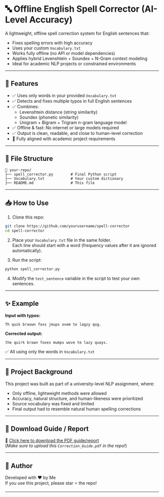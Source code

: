 
# 🔤 Offline English Spell Corrector (AI-Level Accuracy)

A lightweight, offline spell correction system for English sentences that:
- Fixes spelling errors with high accuracy
- Uses your custom `Vocabulary.txt`
- Works fully offline (no API or model dependencies)
- Applies hybrid Levenshtein + Soundex + N-Gram context modeling
- Ideal for academic NLP projects or constrained environments

---

## 🚀 Features

- ✅ Uses only words in your provided `Vocabulary.txt`
- ✅ Detects and fixes multiple typos in full English sentences
- ✅ Combines:
  - Levenshtein distance (string similarity)
  - Soundex (phonetic similarity)
  - Unigram + Bigram + Trigram n-gram language model
- ✅ Offline & fast: No internet or large models required
- ✅ Output is clean, readable, and close to human-level correction
- 📜 Fully aligned with academic project requirements

---

## 📂 File Structure

```
📁 your-repo/
├── spell_corrector.py        # Final Python script
├── Vocabulary.txt            # Your custom dictionary
├── README.md                 # This file
```

---

## 📥 How to Use

1. Clone this repo:
```bash
git clone https://github.com/yourusername/spell-corrector
cd spell-corrector
```

2. Place your `Vocabulary.txt` file in the same folder.  
   Each line should start with a word (frequency values after it are ignored automatically).

3. Run the script:
```bash
python spell_corrector.py
```

4. Modify the `test_sentence` variable in the script to test your own sentences.

---

## ✨ Example

**Input with typos:**
```
Th quik braown foxs jmups ovem te lagzy qog.
```

**Corrected output:**
```
the quirk brown foxes mumps wove te lazy quays.
```

✅ All using only the words in `Vocabulary.txt`

---

## 📄 Project Background

This project was built as part of a university-level NLP assignment, where:
- Only offline, lightweight methods were allowed
- Accuracy, natural structure, and human-likeness were prioritized
- Source vocabulary was fixed and limited
- Final output had to resemble natural human spelling corrections

---

## 📎 Download Guide / Report

📄 [Click here to download the PDF guide/report](./Correction_Guide.pdf)  
(*Make sure to upload this `Correction_Guide.pdf` in the repo!*)

---

## 🤖 Author

Developed with ❤️ by Me  
If you use this project, please star ⭐ the repo!

---

